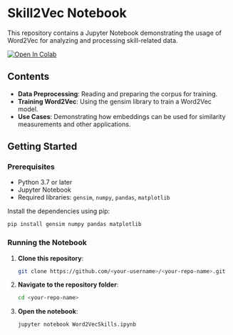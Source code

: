 # Skill2Vec Notebook

This repository contains a Jupyter Notebook demonstrating the usage of Word2Vec for analyzing and processing skill-related data.

<a href="https://colab.research.google.com/github/Omarelheni/skills-2-vec/blob/main/Word2VecSkills.ipynb" target="_parent">
<img src="https://colab.research.google.com/assets/colab-badge.svg" alt="Open In Colab"/>
</a>

## Contents

- **Data Preprocessing**: Reading and preparing the corpus for training.
- **Training Word2Vec**: Using the gensim library to train a Word2Vec model.
- **Use Cases**: Demonstrating how embeddings can be used for similarity measurements and other applications.

## Getting Started

### Prerequisites

- Python 3.7 or later
- Jupyter Notebook
- Required libraries: `gensim`, `numpy`, `pandas`, `matplotlib`

Install the dependencies using pip:

```bash
pip install gensim numpy pandas matplotlib
```

### Running the Notebook

1. **Clone this repository**:

    ```bash
    git clone https://github.com/<your-username>/<your-repo-name>.git
    ```

2. **Navigate to the repository folder**:

    ```bash
    cd <your-repo-name>
    ```

3. **Open the notebook**:

    ```bash
    jupyter notebook Word2VecSkills.ipynb
    ```
